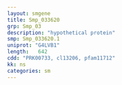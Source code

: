 ```yaml
---
layout: smgene
title: Smp_033620
grp: Smp_03
description: "hypothetical protein"
smp: Smp_033620.1
uniprot: "G4LVB1"
length:   642
cdd: "PRK00733, cl13206, pfam11712"
kk: ns
categories: sm
---
```

